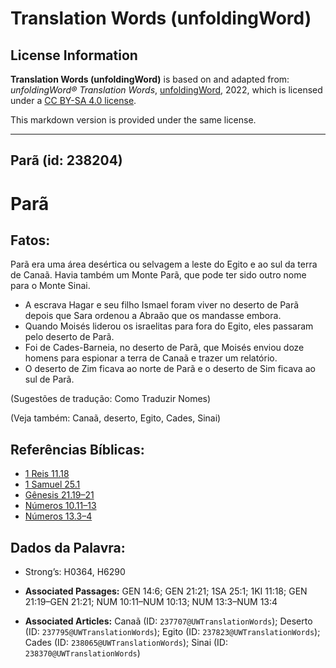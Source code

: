 # Translation Words (unfoldingWord)

## License Information

**Translation Words (unfoldingWord)** is based on and adapted from: _unfoldingWord® Translation Words_, [unfoldingWord](https://unfoldingword.org/utw), 2022, which is licensed under a [CC BY-SA 4.0 license](https://creativecommons.org/licenses/by-sa/4.0/legalcode.en).

This markdown version is provided under the same license.



--------------------------------

## Parã (id: 238204)

Parã
====

Fatos:
------

Parã era uma área desértica ou selvagem a leste do Egito e ao sul da terra de Canaã. Havia também um Monte Parã, que pode ter sido outro nome para o Monte Sinai.

* A escrava Hagar e seu filho Ismael foram viver no deserto de Parã depois que Sara ordenou a Abraão que os mandasse embora.
* Quando Moisés liderou os israelitas para fora do Egito, eles passaram pelo deserto de Parã.
* Foi de Cades\-Barneia, no deserto de Parã, que Moisés enviou doze homens para espionar a terra de Canaã e trazer um relatório.
* O deserto de Zim ficava ao norte de Parã e o deserto de Sim ficava ao sul de Parã.

(Sugestões de tradução: Como Traduzir Nomes)

(Veja também: Canaã, deserto, Egito, Cades, Sinai)

Referências Bíblicas:
---------------------

* [1 Reis 11\.18](https://ref.ly/1Kgs11:18)
* [1 Samuel 25\.1](https://ref.ly/1Sam25:1)
* [Gênesis 21\.19–21](https://ref.ly/Gen21:19-Gen21:21)
* [Números 10\.11–13](https://ref.ly/Num10:11-Num10:13)
* [Números 13\.3–4](https://ref.ly/Num13:3-Num13:4)

Dados da Palavra:
-----------------

* Strong’s: H0364, H6290

* **Associated Passages:** GEN 14:6; GEN 21:21; 1SA 25:1; 1KI 11:18; GEN 21:19–GEN 21:21; NUM 10:11–NUM 10:13; NUM 13:3–NUM 13:4
* **Associated Articles:** Canaã (ID: `237707@UWTranslationWords`); Deserto (ID: `237795@UWTranslationWords`); Egito (ID: `237823@UWTranslationWords`); Cades (ID: `238065@UWTranslationWords`); Sinai (ID: `238370@UWTranslationWords`)

